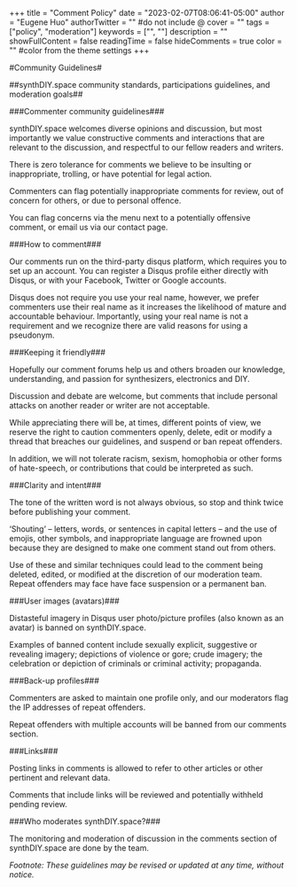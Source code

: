 +++
title = "Comment Policy"
date = "2023-02-07T08:06:41-05:00"
author = "Eugene Huo"
authorTwitter = "" #do not include @
cover = ""
tags = ["policy", "moderation"]
keywords = ["", ""]
description = ""
showFullContent = false
readingTime = false
hideComments = true
color = "" #color from the theme settings
+++

#Community Guidelines#

##synthDIY.space community standards, participations guidelines, and moderation goals##

###Commenter community guidelines###

synthDIY.space welcomes diverse opinions and discussion, but most importantly we value constructive comments and interactions that are relevant to the discussion, and respectful to our fellow readers and writers.

There is zero tolerance for comments we believe to be insulting or inappropriate, trolling, or have potential for legal action.

Commenters can flag potentially inappropriate comments for review, out of concern for others, or due to personal offence.

You can flag concerns via the menu next to a potentially offensive comment, or email us via our contact page.

###How to comment###

Our comments run on the third-party disqus platform, which requires you to set up an account. You can register a Disqus profile either directly with Disqus, or with your Facebook, Twitter or Google accounts.

Disqus does not require you use your real name, however, we prefer commenters use their real name as it increases the likelihood of mature and accountable behaviour. Importantly, using your real name is not a requirement and we recognize there are valid reasons for using a pseudonym.

###Keeping it friendly###

Hopefully our comment forums help us and others broaden our knowledge, understanding, and passion for synthesizers, electronics and DIY.

Discussion and debate are welcome, but comments that include personal attacks on another reader or writer are not acceptable.

While appreciating there will be, at times, different points of view, we reserve the right to caution commenters openly, delete, edit or modify a thread that breaches our guidelines, and suspend or ban repeat offenders.

In addition, we will not tolerate racism, sexism, homophobia or other forms of hate-speech, or contributions that could be interpreted as such.

###Clarity and intent###

The tone of the written word is not always obvious, so stop and think twice before publishing your comment.

‘Shouting’ – letters, words, or sentences in capital letters – and the use of emojis, other symbols, and inappropriate language are frowned upon because they are designed to make one comment stand out from others.

Use of these and similar techniques could lead to the comment being deleted, edited, or modified at the discretion of our moderation team. Repeat offenders may face have face suspension or a permanent ban.

###User images (avatars)###

Distasteful imagery in Disqus user photo/picture profiles (also known as an avatar) is banned on synthDIY.space.

Examples of banned content include sexually explicit, suggestive or revealing imagery; depictions of violence or gore; crude imagery; the celebration or depiction of criminals or criminal activity; propaganda.

###Back-up profiles###

Commenters are asked to maintain one profile only, and our moderators flag the IP addresses of repeat offenders.

Repeat offenders with multiple accounts will be banned from our comments section.

###Links###

Posting links in comments is allowed to refer to other articles or other pertinent and relevant data.

Comments that include links will be reviewed and potentially withheld pending review.

###Who moderates synthDIY.space?###

The monitoring and moderation of discussion in the comments section of synthDIY.space are done by the team.

*Footnote: These guidelines may be revised or updated at any time, without notice.*